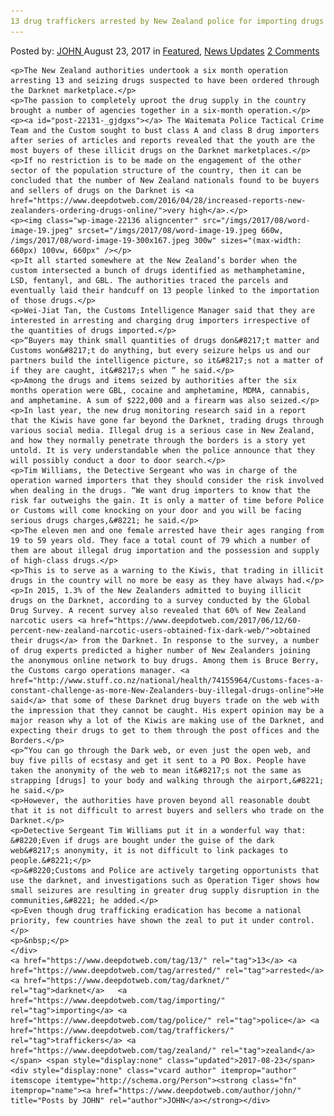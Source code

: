 ```yaml
---
13 drug traffickers arrested by New Zealand police for importing drugs through Darknet
---
```

<article class="post-listing post-22131 post type-post status-publish format-standard has-post-thumbnail hentry  tag-1826 tag-darknet tag-importing tag-police tag-traffickers tag-zealand">
    <div class="post-inner">
        <span>Posted by: <a href="https://www.deepdotweb.com/author/john/" title="">JOHN </a></span>
    <span>August 23, 2017</span>
    <span>in <a href="https://www.deepdotweb.com/category/deepdot-news/" rel="category tag">Featured</a>, <a href="https://www.deepdotweb.com/category/news-updates/" rel="category tag">News Updates</a></span>
    <span><a href="https://www.deepdotweb.com/2017/08/23/13-drug-traffickers-arrested-new-zealand-police-importing-drugs-darknet/#comments">2 Comments</a></span>
    </p>
    <div class="clear"></div>
    
    <p>The New Zealand authorities undertook a six month operation arresting 13 and seizing drugs suspected to have been ordered through the Darknet marketplace.</p>
    <p>The passion to completely uproot the drug supply in the country brought a number of agencies together in a six-month operation.</p>
    <p><a id="post-22131-_gjdgxs"></a> The Waitemata Police Tactical Crime Team and the Custom sought to bust class A and class B drug importers after series of articles and reports revealed that the youth are the most buyers of these illicit drugs on the Darknet marketplaces.</p>
    <p>If no restriction is to be made on the engagement of the other sector of the population structure of the country, then it can be concluded that the number of New Zealand nationals found to be buyers and sellers of drugs on the Darknet is <a href="https://www.deepdotweb.com/2016/04/28/increased-reports-new-zealanders-ordering-drugs-online/">very high</a>.</p>
    <p><img class="wp-image-22136 aligncenter" src="/imgs/2017/08/word-image-19.jpeg" srcset="/imgs/2017/08/word-image-19.jpeg 660w, /imgs/2017/08/word-image-19-300x167.jpeg 300w" sizes="(max-width: 660px) 100vw, 660px" /></p>
    <p>It all started somewhere at the New Zealand’s border when the custom intersected a bunch of drugs identified as methamphetamine, LSD, fentanyl, and GBL. The authorities traced the parcels and eventually laid their handcuff on 13 people linked to the importation of those drugs.</p>
    <p>Wei-Jiat Tan, the Customs Intelligence Manager said that they are interested in arresting and charging drug importers irrespective of the quantities of drugs imported.</p>
    <p>“Buyers may think small quantities of drugs don&#8217;t matter and Customs won&#8217;t do anything, but every seizure helps us and our partners build the intelligence picture, so it&#8217;s not a matter of if they are caught, it&#8217;s when ” he said.</p>
    <p>Among the drugs and items seized by authorities after the six months operation were GBL, cocaine and amphetamine, MDMA, cannabis, and amphetamine. A sum of $222,000 and a firearm was also seized.</p>
    <p>In last year, the new drug monitoring research said in a report that the Kiwis have gone far beyond the Darknet, trading drugs through various social media. Illegal drug is a serious case in New Zealand, and how they normally penetrate through the borders is a story yet untold. It is very understandable when the police announce that they will possibly conduct a door to door search.</p>
    <p>Tim Williams, the Detective Sergeant who was in charge of the operation warned importers that they should consider the risk involved when dealing in the drugs. “We want drug importers to know that the risk far outweighs the gain. It is only a matter of time before Police or Customs will come knocking on your door and you will be facing serious drugs charges,&#8221; he said.</p>
    <p>The eleven men and one female arrested have their ages ranging from 19 to 59 years old. They face a total count of 79 which a number of them are about illegal drug importation and the possession and supply of high-class drugs.</p>
    <p>This is to serve as a warning to the Kiwis, that trading in illicit drugs in the country will no more be easy as they have always had.</p>
    <p>In 2015, 1.3% of the New Zealanders admitted to buying illicit drugs on the Darknet, according to a survey conducted by the Global Drug Survey. A recent survey also revealed that 60% of New Zealand narcotic users <a href="https://www.deepdotweb.com/2017/06/12/60-percent-new-zealand-narcotic-users-obtained-fix-dark-web/">obtained their drugs</a> from the Darknet. In response to the survey, a number of drug experts predicted a higher number of New Zealanders joining the anonymous online network to buy drugs. Among them is Bruce Berry, the Customs cargo operations manager. <a href="http://www.stuff.co.nz/national/health/74155964/Customs-faces-a-constant-challenge-as-more-New-Zealanders-buy-illegal-drugs-online">He said</a> that some of these Darknet drug buyers trade on the web with the impression that they cannot be caught. His expert opinion may be a major reason why a lot of the Kiwis are making use of the Darknet, and expecting their drugs to get to them through the post offices and the Borders.</p>
    <p>“You can go through the Dark web, or even just the open web, and buy five pills of ecstasy and get it sent to a PO Box. People have taken the anonymity of the web to mean it&#8217;s not the same as strapping [drugs] to your body and walking through the airport,&#8221; he said.</p>
    <p>However, the authorities have proven beyond all reasonable doubt that it is not difficult to arrest buyers and sellers who trade on the Darknet.</p>
    <p>Detective Sergeant Tim Williams put it in a wonderful way that: &#8220;Even if drugs are bought under the guise of the dark web&#8217;s anonymity, it is not difficult to link packages to people.&#8221;</p>
    <p>&#8220;Customs and Police are actively targeting opportunists that use the darknet, and investigations such as Operation Tiger shows how small seizures are resulting in greater drug supply disruption in the communities,&#8221; he added.</p>
    <p>Even though drug trafficking eradication has become a national priority, few countries have shown the zeal to put it under control.</p>
    <p>&nbsp;</p>
    </div>
    <a href="https://www.deepdotweb.com/tag/13/" rel="tag">13</a> <a href="https://www.deepdotweb.com/tag/arrested/" rel="tag">arrested</a> <a href="https://www.deepdotweb.com/tag/darknet/" rel="tag">darknet</a>   <a href="https://www.deepdotweb.com/tag/importing/" rel="tag">importing</a> <a href="https://www.deepdotweb.com/tag/police/" rel="tag">police</a> <a href="https://www.deepdotweb.com/tag/traffickers/" rel="tag">traffickers</a> <a href="https://www.deepdotweb.com/tag/zealand/" rel="tag">zealand</a></span> <span style="display:none" class="updated">2017-08-23</span>
    <div style="display:none" class="vcard author" itemprop="author" itemscope itemtype="http://schema.org/Person"><strong class="fn" itemprop="name"><a href="https://www.deepdotweb.com/author/john/" title="Posts by JOHN" rel="author">JOHN</a></strong></div>
    
